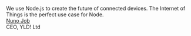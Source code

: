 We use Node.js to create the future of connected devices. The Internet of Things is the perfect use case for Node.  
[Nuno Job](http://yld.io)  
CEO, YLD! Ltd
